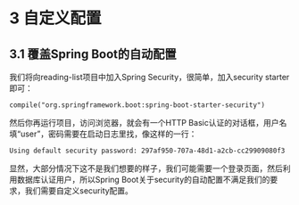 
# 3 自定义配置

## 3.1 覆盖Spring Boot的自动配置

我们将向reading-list项目中加入Spring Security，很简单，加入security starter即可：

```
compile("org.springframework.boot:spring-boot-starter-security")
```

然后你再运行项目，访问浏览器，就会有一个HTTP Basic认证的对话框，用户名填“user”，密码需要在启动日志里找，像这样的一行：

```
Using default security password: 297af950-707a-48d1-a2cb-cc29909080f3
```

显然，大部分情况下这不是我们想要的样子，我们可能需要一个登录页面，然后利用数据库认证用户，所以Spring Boot关于security的自动配置不满足我们的要求，我们需要自定义security配置。
